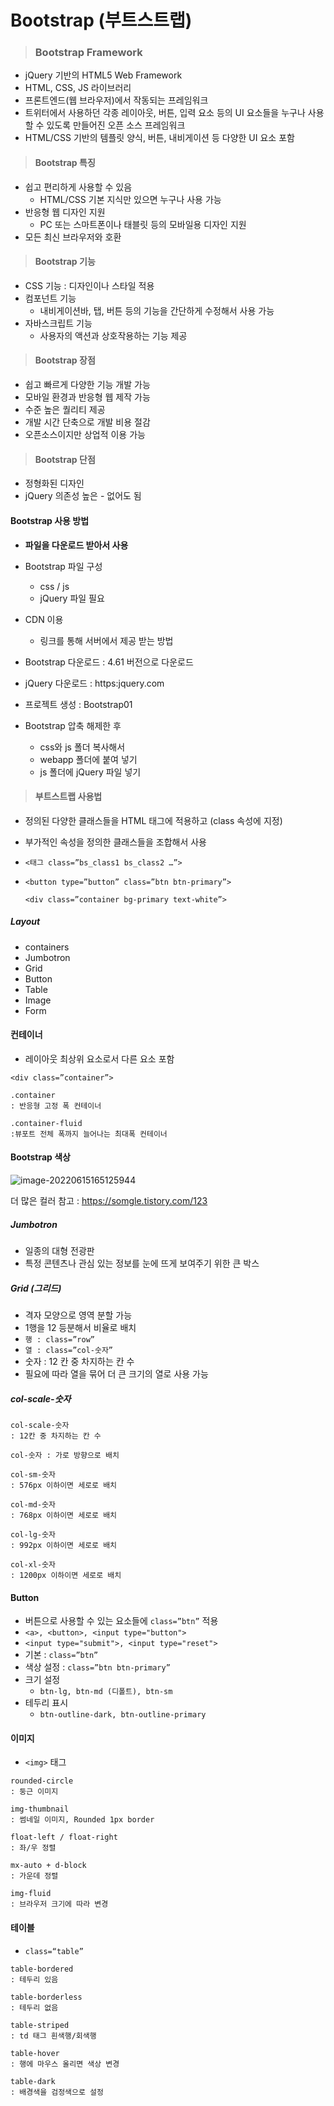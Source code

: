 # Bootstrap (부트스트랩)

>  ### Bootstrap Framework

- jQuery 기반의 HTML5 Web Framework
- HTML, CSS, JS 라이브러리
- 프론트엔드(웹 브라우저)에서 작동되는 프레임워크 
- 트위터에서 사용하던 각종 레이아웃, 버튼, 입력 요소 등의 UI 요소들을 누구나 사용할 수 있도록 만들어진 오픈 소스 프레임워크
- HTML/CSS 기반의 템플릿 양식, 버튼, 내비게이션 등 다양한 UI 요소 포함

>  #### Bootstrap 특징

- 쉽고 편리하게 사용할 수 있음
  - HTML/CSS 기본 지식만 있으면 누구나 사용 가능
- 반응형 웹 디자인 지원
  - PC 또는 스마트폰이나 태블릿 등의 모바일용 디자인 지원
- 모든 최신 브라우저와 호환

>  #### Bootstrap 기능

- CSS 기능 : 디자인이나 스타일 적용
- 컴포넌트 기능
  - 내비게이션바, 탭, 버튼 등의 기능을 간단하게 수정해서 사용 가능
- 자바스크립트 기능
  - 사용자의 액션과 상호작용하는 기능 제공



> #### Bootstrap 장점

- 쉽고 빠르게 다양한 기능 개발 가능
- 모바일 환경과 반응형 웹 제작 가능
- 수준 높은 퀄리티 제공
- 개발 시간 단축으로 개발 비용 절감
- 오픈소스이지만 상업적 이용 가능

> #### Bootstrap 단점

- 정형화된 디자인
- jQuery 의존성 높은 - 없어도 됨



#### Bootstrap 사용 방법

- **파일을 다운로드 받아서 사용**
- Bootstrap 파일 구성
  - css / js
  - jQuery 파일 필요
- CDN 이용
  - 링크를 통해 서버에서 제공 받는 방법

- Bootstrap 다운로드 : 4.61 버전으로 다운로드
- jQuery 다운로드 : https:jquery.com
- 프로젝트 생성 : Bootstrap01
- Bootstrap 압축 해제한 후
  - css와 js 폴더 복사해서 
  - webapp 폴더에 붙여 넣기
  - js 폴더에 jQuery 파일 넣기

> #### 부트스트랩 사용법

- 정의된 다양한 클래스들을 HTML 태그에 적용하고 (class 속성에 지정)

- 부가적인 속성을 정의한 클래스들을 조합해서 사용

- ``<태그 class=”bs_class1 bs_class2 …”>``

- ```
  <button type=”button” class=”btn btn-primary”>
  
  <div class=”container bg-primary text-white”>
  ```

  

##### Layout

- containers
- Jumbotron
- Grid
- Button
- Table 
- Image
- Form

#### 컨테이너

- 레이아웃 최상위 요소로서 다른 요소 포함

```
<div class=”container”>

.container 
: 반응형 고정 폭 컨테이너

.container-fluid
:뷰포트 전체 폭까지 늘어나는 최대폭 컨테이너
```



#### Bootstrap 색상

<img alt="image-20220615165125944" src="https://user-images.githubusercontent.com/101630615/173782299-2c3a1f75-5bb1-43ff-8273-c0dbd5696ad2.png">

더 많은 컬러 참고 : https://somgle.tistory.com/123



##### Jumbotron

- 일종의 대형 전광판
- 특정 콘텐츠나 관심 있는 정보를 눈에 뜨게 보여주기 위한 큰 박스

##### Grid (그리드)

- 격자 모양으로 영역 분할 가능
- 1행을 12 등분해서 비율로 배치
- ``행 : class=”row”``
- ``열 : class=”col-숫자”``	
- 숫자 : 12 칸 중 차지하는 칸 수
- 필요에 따라 열을 묶어 더 큰 크기의 열로 사용 가능

##### col-scale-숫자 

```
col-scale-숫자 
: 12칸 중 차지하는 칸 수

col-숫자 : 가로 방향으로 배치

col-sm-숫자 
: 576px 이하이면 세로로 배치

col-md-숫자 
: 768px 이하이면 세로로 배치

col-lg-숫자 
: 992px 이하이면 세로로 배치

col-xl-숫자 
: 1200px 이하이면 세로로 배치
```



#### Button

- 버튼으로 사용할 수 있는 요소들에 ``class=”btn”`` 적용
- ``<a>, <button>, <input type="button">``
- ``<input type="submit">, <input type="reset"> ``
- 기본 : ``class=”btn”``
- 색상 설정 : ``class=”btn btn-primary”``
- 크기 설정
  - ``btn-lg, btn-md (디폴트), btn-sm``
- 테두리 표시
  - ``btn-outline-dark, btn-outline-primary``



#### 이미지 

- ``<img>`` 태그

```
rounded-circle
: 둥근 이미지

img-thumbnail 
: 썸네일 이미지, Rounded 1px border

float-left / float-right 
: 좌/우 정렬

mx-auto + d-block 
: 가운데 정렬

img-fluid 
: 브라우저 크기에 따라 변경
```



#### 테이블

- ``class=“table”``

```
table-bordered 
: 테두리 있음

table-borderless 
: 테두리 없음

table-striped 
: td 태그 흰색행/회색행 

table-hover 
: 행에 마우스 올리면 색상 변경

table-dark 
: 배경색을 검정색으로 설정
```